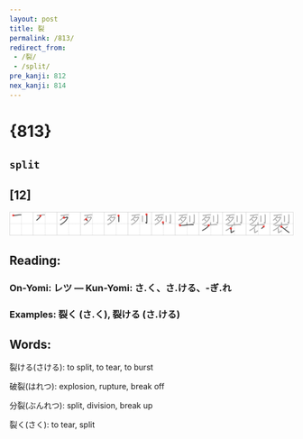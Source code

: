 ```yaml
---
layout: post
title: 裂
permalink: /813/
redirect_from:
 - /裂/
 - /split/
pre_kanji: 812
nex_kanji: 814
---
```


# {813}

## `split`

## [12]

<div class="stroke"><img src="../images/E8A382.png" /></div>

## Reading:

### On-Yomi: レツ &mdash; Kun-Yomi: さ.く、さ.ける、-ぎ.れ

### Examples: 裂く (さ.く), 裂ける (さ.ける)

## Words:

裂ける(さける): to split, to tear, to burst

破裂(はれつ): explosion, rupture, break off

分裂(ぶんれつ): split, division, break up

裂く(さく): to tear, split
